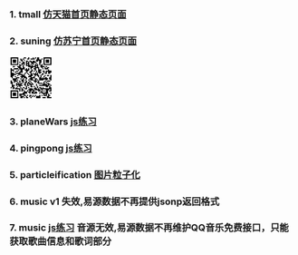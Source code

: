 ### 1. tmall [仿天猫首页静态页面](https://cyningwang.github.io/Daily/tmall/)

### 2. suning [仿苏宁首页静态页面](https://cyningwang.github.io/Daily/suning/)
<img src="./docs/suning/images/QRCode.png" width="15%" height="15%" title="苏宁首页二维码地址" />

### 3. planeWars [js练习](https://cyningwang.github.io/Daily/planeWars/)

### 4. pingpong [js练习](https://cyningwang.github.io/Daily/pingpong/)

### 5. particleification [图片粒子化](https://cyningwang.github.io/Daily/particleification/)

### 6. music v1 失效,易源数据不再提供jsonp返回格式

### 7. music [js练习](https://cyningwang.github.io/Daily/music/) 音源无效,易源数据不再维护QQ音乐免费接口，只能获取歌曲信息和歌词部分

